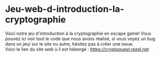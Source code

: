 # Jeu-web-d-introduction-la-cryptographie

Voici notre jeu d'introduction à la cryptographie en escape game! Vous pouvez ici voir tout le code que nous avons réalisé, si vous voyez un bug dans un jeu/ sur le site ou autre, hésitez pas à créer une issue.  
Voici le lien du site web ù il est hébergé : https://cryptoquest.rezel.net